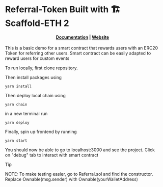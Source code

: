 # Referral-Token Built with 🏗 Scaffold-ETH 2

<h4 align="center">
  <a href="https://docs.scaffoldeth.io">Documentation</a> |
  <a href="https://scaffoldeth.io">Website</a>
</h4>

This is a basic demo for a smart contract that rewards users with an ERC20 Token for referring other users. Smart contract can be easily adapted to reward users for custom events

To run locally, first clone repository.

Then install packages using

```
yarn install
```

Then deploy local chain using

```
yarn chain
```

in a new terminal run

```
yarn deploy
```

Finally, spin up frontend by running

```
yarn start
```

You should now be able to go to localhost:3000 and see the project. Click on "debug" tab to interact with smart contract

> [!TIP]
> NOTE: To make testing easier, go to Referral.sol and find the constructor. Replace Ownable(msg.sender) with Ownable(yourWalletAddress)
